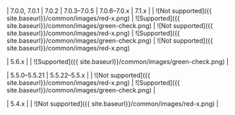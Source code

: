 <div markdown="1">

| 7.0.0, 7.0.1 | 7.0.2 | 7.0.3&ndash;7.0.5 | 7.0.6&ndash;7.0.x | 7.1.x |
| ![Not supported]({{ site.baseurl}}/common/images/red-x.png) | ![Supported]({{ site.baseurl}}/common/images/green-check.png) | ![Not supported]({{ site.baseurl}}/common/images/red-x.png) | ![Supported]({{ site.baseurl}}/common/images/green-check.png) | ![Not supported]({{ site.baseurl}}/common/images/red-x.png) 

| 5.6.x |
| ![Supported]({{ site.baseurl}}/common/images/green-check.png) |

| 5.5.0&ndash;5.5.21 | 5.5.22&ndash;5.5.x |
| ![Not supported]({{ site.baseurl}}/common/images/red-x.png) | ![Supported]({{ site.baseurl}}/common/images/green-check.png) |

| 5.4.x |
| ![Not supported]({{ site.baseurl}}/common/images/red-x.png) |